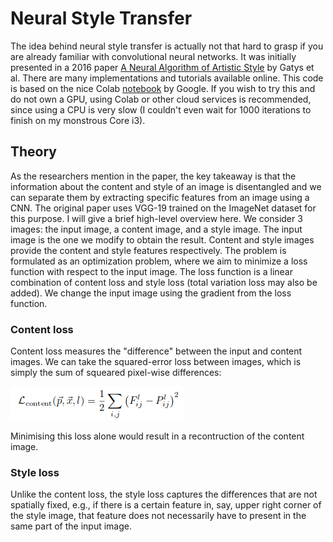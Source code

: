 # Neural Style Transfer


The idea behind neural style transfer is actually not that hard to grasp if you are already familiar with convolutional neural networks. It was initially presented in a 2016 paper [A Neural Algorithm of Artistic Style](https://arxiv.org/abs/1508.06576) by Gatys et al. There are many implementations and tutorials available online. This code is based on the nice Colab [notebook](https://colab.research.google.com/github/tensorflow/models/blob/master/research/nst_blogpost/4_Neural_Style_Transfer_with_Eager_Execution.ipynb) by Google. If you wish to try this and do not own a GPU, using Colab or other cloud services is recommended, since using a CPU is very slow (I couldn't even wait for 1000 iterations to finish on my monstrous Core i3).


## Theory

As the researchers mention in the paper, the key takeaway is that the information about the content and style of an image is disentangled and we can separate them by extracting specific features from an image using a CNN. The original paper uses VGG-19 trained on the ImageNet dataset for this purpose. I will give a brief high-level overview here. We consider 3 images: the input image, a content image, and a style image. The input image is the one we modify to obtain the result. Content and style images provide the content and style features respectively. The problem is formulated as an optimization problem, where we aim to minimize a loss function with respect to the input image. The loss function is a linear combination of content loss and style loss (total variation loss may also be added). We change the input image using the gradient from the loss function.

### Content loss

Content loss measures the "difference" between the input and content images. We can take the squared-error loss between images, which is simply the sum of squeared pixel-wise differences:

![Content Loss](rsc/content_loss.png)

Minimising this loss alone would result in a recontruction of the content image.

### Style loss

Unlike the content loss, the style loss captures the differences that are not spatially fixed, e.g., if there is a certain feature in, say, upper right corner of the style image, that feature does not necessarily have to present in the same part of the input image. 